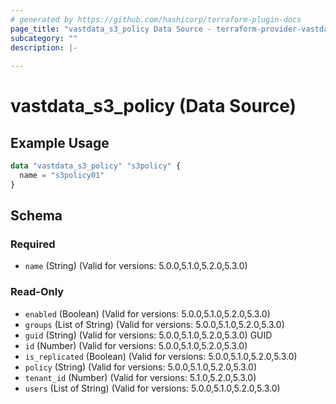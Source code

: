 ```yaml
---
# generated by https://github.com/hashicorp/terraform-plugin-docs
page_title: "vastdata_s3_policy Data Source - terraform-provider-vastdata"
subcategory: ""
description: |-
  
---
```


# vastdata_s3_policy (Data Source)



## Example Usage

```terraform
data "vastdata_s3_policy" "s3policy" {
  name = "s3policy01"
}
```

<!-- schema generated by tfplugindocs -->
## Schema

### Required

- `name` (String) (Valid for versions: 5.0.0,5.1.0,5.2.0,5.3.0)

### Read-Only

- `enabled` (Boolean) (Valid for versions: 5.0.0,5.1.0,5.2.0,5.3.0)
- `groups` (List of String) (Valid for versions: 5.0.0,5.1.0,5.2.0,5.3.0)
- `guid` (String) (Valid for versions: 5.0.0,5.1.0,5.2.0,5.3.0) GUID
- `id` (Number) (Valid for versions: 5.0.0,5.1.0,5.2.0,5.3.0)
- `is_replicated` (Boolean) (Valid for versions: 5.0.0,5.1.0,5.2.0,5.3.0)
- `policy` (String) (Valid for versions: 5.0.0,5.1.0,5.2.0,5.3.0)
- `tenant_id` (Number) (Valid for versions: 5.1.0,5.2.0,5.3.0)
- `users` (List of String) (Valid for versions: 5.0.0,5.1.0,5.2.0,5.3.0)
